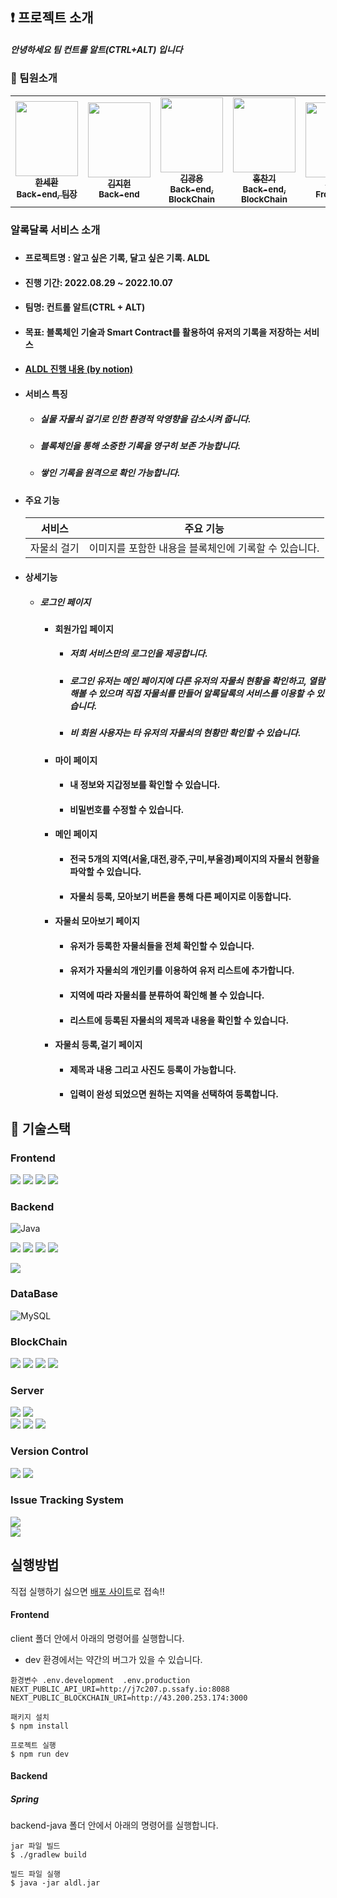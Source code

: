 ## :exclamation: 프로젝트 소개

##### 안녕하세요 팀 컨트롤 알트(CTRL+ALT) 입니다

### :raising_hand: 팀원소개

<table>
  <tr>
      <td align="center"><a href="https://github.com/abovenormal"><img src="https://avatars.githubusercontent.com/u/51263415?v=4" width="100px;" height="120px;" alt=""/><br /><sub><b>한세환<br>Back-end, 팀장<br/></b></sub></a></td>
      <td align="center"><a href="https://github.com/positivehun/"><img src="https://avatars.githubusercontent.com/u/46879750?v=4" width="100px;" height="120px;" alt=""/><br /><sub><b>김지헌<br>Back-end</b></sub></a><br /></td>      
      <td align="center"><a href="https://github.com/kky0455"><img src="https://avatars.githubusercontent.com/u/97174109?v=4" width="100px;" height="120px;" alt=""/><br /><sub><b>김광용<br>Back-end,<br>BlockChain</b></sub></a><br /></td>
      <td align="center"><a href="https://github.com/Hallo0702"><img src="https://avatars.githubusercontent.com/u/74289293?v=4" width="100px;" height="120px;" alt=""/><br /><sub><b>홍찬기<br>Back-end,<br>BlockChain</b></sub></a><br /></td>
      <td align="center"><a href="https://github.com/choijinhap"><img src="https://avatars.githubusercontent.com/u/48246705?v=4" width="100px;" height="120px;" alt=""/><br /><sub><b>최진합<br>Front-end</b></sub></a><br /></td>
      <td align="center"><a href="https://github.com/YoonJuhye"><img src="https://avatars.githubusercontent.com/u/97590562?v=4" width="100px;" height="120px;" alt=""/><br /><sub><b>윤주혜<br>Front-end</b></sub></a><br /></td>

  </tr>
</table>

### 알록달록 서비스 소개

#####

- #### 프로젝트명 : 알고 싶은 기록, 달고 싶은 기록. ALDL

- #### 진행 기간: 2022.08.29 ~ 2022.10.07

- #### 팀명: 컨트롤 알트(CTRL + ALT)

- #### 목표: 블록체인 기술과 Smart Contract를 활용하여 유저의 기록을 저장하는 서비스

- #### [ALDL 진행 내용 (by notion)](https://www.notion.so/ALDL-a31e5dc9dbbd4871a839f7389f964bda)

- #### 서비스 특징

    - ##### 실물 자물쇠 걸기로 인한 환경적 악영향을 감소시켜 줍니다.

    - ##### 블록체인을 통해 소중한 기록을 영구히 보존 가능합니다.

    - ##### 쌓인 기록을 원격으로 확인 가능합니다.

- #### 주요 기능

  | 서비스             | 주요 기능                                                                                                                                                                 |
  | ------------------ | ------------------------------------------------------------------------------------------------------------------------------------------------------------------------- |
  | 자물쇠 걸기 | 이미지를 포함한 내용을 블록체인에 기록할 수 있습니다. |

- #### 상세기능

    - ##### 로그인 페이지
  
      - #### 회원가입 페이지
      
        - ##### 저희 서비스만의 로그인을 제공합니다.
        - ##### 로그인 유저는 메인 페이지에 다른 유저의 자물쇠 현황을 확인하고, 열람해볼 수 있으며 직접 자물쇠를 만들어 알록달록의 서비스를 이용할 수 있습니다.
        - ##### 비 회원 사용자는 타 유저의 자물쇠의 현황만 확인할 수 있습니다.

      - #### 마이 페이지
        
        - #### 내 정보와 지갑정보를 확인할 수 있습니다.
        - #### 비밀번호를 수정할 수 있습니다.

      - #### 메인 페이지
        
        - #### 전국 5개의 지역(서울,대전,광주,구미,부울경)페이지의 자물쇠 현황을 파악할 수 있습니다. 
        - #### 자물쇠 등록, 모아보기 버튼을 통해 다른 페이지로 이동합니다.
          
      - #### 자물쇠 모아보기 페이지
        
        - #### 유저가 등록한 자물쇠들을 전체 확인할 수 있습니다.
        - #### 유저가 자물쇠의 개인키를 이용하여 유저 리스트에 추가합니다.
        - #### 지역에 따라 자물쇠를 분류하여 확인해 볼 수 있습니다.
        - #### 리스트에 등록된 자물쇠의 제목과 내용을 확인할 수 있습니다.
        
      - #### 자물쇠 등록,걸기 페이지
        
        - #### 제목과 내용 그리고 사진도 등록이 가능합니다.
        - #### 입력이 완성 되었으면 원하는 지역을 선택하여 등록합니다.
        
        

## :wrench: 기술스택

### Frontend

<img src="https://img.shields.io/badge/TypeScript-3178C6?style=for-the-badge&logo=typescript&logoColor=white"/>
<img src="https://img.shields.io/badge/Next.js-000000?style=for-the-badge&logo=Next.js&logoColor=white"/>
<img src="https://img.shields.io/badge/Tailwind%20CSS-06B6D4?style=for-the-badge&logo=TailwindCss&logoColor=white"/>
<img src="https://img.shields.io/badge/recoil-black?style=for-the-badge&logoColor=white"/>


### Backend

<img alt="Java" src="https://img.shields.io/badge/java-007396.svg?&style=for-the-badge&logo=java&logoColor=white"/> <br />

<img src="https://img.shields.io/badge/SpringBoot-6DB33F?style=for-the-badge&logo=Spring Boot&logoColor=white">
<img src="https://img.shields.io/badge/Gradle-02303A.svg?style=for-the-badge&logo=Gradle&logoColor=white">
<img src="https://img.shields.io/badge/Spring Security-6DB33F?style=for-the-badge&logo=Spring Security&logoColor=white">
<img src="https://img.shields.io/badge/Apache Tomcat-F8DC75?style=for-the-badge&logo=Apache Tomcat&logoColor=black">

<br />

<img src="https://img.shields.io/badge/-Swagger-%23Clojure?style=for-the-badge&logo=swagger&logoColor=white"><br />

### DataBase

<img alt="MySQL" src="https://img.shields.io/badge/mysql-4479A1?style=for-the-badge&logo=mysql&logoColor=white"/> <br />

### BlockChain

<img src="https://img.shields.io/badge/Solidity-%23363636.svg?style=for-the-badge&logo=solidity&logoColor=white">
<img src="https://img.shields.io/badge/Ethereum-3C3C3D?style=for-the-badge&logo=Ethereum&logoColor=white">
<img src="https://img.shields.io/badge/Ganache-5B4638?style=for-the-badge&logo=Ganache&logoColor=black">
<img src="https://img.shields.io/badge/Truffle-6699CB?style=for-the-badge&logo=Truffle&logoColor=black">


### Server

<img src="https://img.shields.io/badge/Amazon EC2-FF9900?style=for-the-badge&logo=Amazon EC2&logoColor=white"> 
<img src="https://img.shields.io/badge/Amazon S3-569A31?style=for-the-badge&logo=Amazon S3&logoColor=white">
<br />

<img src="https://img.shields.io/badge/Nginx-RED?style=for-the-badge&logo=Nginx&logoColor=white">
<img src="https://img.shields.io/badge/Docker-2496ED?style=for-the-badge&logo=Docker&logoColor=white">
<img src="https://img.shields.io/badge/JENKINS-D24939?style=for-the-badge&logo=jenkins&logoColor=white"> <br />

### **Version Control**

<img src="https://img.shields.io/badge/GitLab-FC6D26?style=for-the-badge&logo=GitLab&logoColor=white">
<img src="https://img.shields.io/badge/Git-F05032?style=for-the-badge&logo=Git&logoColor=white">

### **Issue Tracking System**

<img src="https://img.shields.io/badge/jira-%230A0FFF.svg?style=for-the-badge&logo=jira&logoColor=white"> <br />
<img src="https://img.shields.io/badge/Notion-%23000000.svg?style=for-the-badge&logo=notion&logoColor=white">

## 실행방법

직접 실행하기 싫으면 [배포 사이트](https://aldl.kro.kr/)로 접속!!

#### Frontend

client 폴더 안에서 아래의 명령어를 실행합니다.
* dev 환경에서는 약간의 버그가 있을 수 있습니다.

```
환경변수 .env.development  .env.production
NEXT_PUBLIC_API_URI=http://j7c207.p.ssafy.io:8088
NEXT_PUBLIC_BLOCKCHAIN_URI=http://43.200.253.174:3000

```

```
패키지 설치
$ npm install
```

```
프로젝트 실행
$ npm run dev
```

#### Backend <br/>

##### Spring <br />

backend-java 폴더 안에서 아래의 명령어를 실행합니다.

```
jar 파일 빌드
$ ./gradlew build
```

```
빌드 파일 실행
$ java -jar aldl.jar
```


